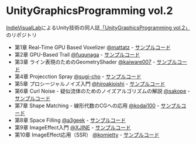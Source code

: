 UnityGraphicsProgramming vol.2
=====================

[IndieVisualLab](https://IndieVisualLab.github.io)によるUnity技術の同人誌[「UnityGraphicsProgramming vol.2」](https://indievisuallab.stores.jp/items/59edf11ac8f22c0152002588)のリポジトリ

- 第1章 Real-Time GPU Based Voxelizer [@mattatz](https://github.com/mattatz) - [サンプルコード](https://github.com/IndieVisualLab/UnityGraphicsProgramming2/tree/master/Assets/RealTimeGPUBasedVoxelizer)
- 第2章 GPU-Based Trail [@fuqunaga](https://github.com/fuqunaga) - [サンプルコード](https://github.com/IndieVisualLab/UnityGraphicsProgramming2/tree/master/Assets/GPUBasedTrails)
- 第3章 ライン表現のためのGeometryShader [@kaiware007](https://github.com/kaiware007) - [サンプルコード](https://github.com/IndieVisualLab/UnityGraphicsProgramming2/tree/master/Assets/GeometryWireframe)
- 第4章 Projecction Spray [@sugi-cho](https://github.com/sugi-cho) - [サンプルコード](https://github.com/IndieVisualLab/UnityGraphicsProgramming2/tree/master/Assets/ProjectionSpray)
- 第5章 プロシージャルノイズ入門 [@hiroakioishi](https://github.com/hiroakioishi) - [サンプルコード](https://github.com/IndieVisualLab/UnityGraphicsProgramming2/tree/master/Assets/TheStudyOfProceduralNoise)
- 第6章 Curl Noise - 疑似流体のためのノイズアルゴリズムの解説 [@sakope](https://github.com/sakope) - [サンプルコード](https://github.com/IndieVisualLab/UnityGraphicsProgramming2/tree/master/Assets/CurlNoise)
- 第7章 Shape Matching - 線形代数のCGへの応用 [@kodai100](https://github.com/kodai100) - [サンプルコード](https://github.com/IndieVisualLab/UnityGraphicsProgramming2/tree/master/Assets/ShapeMatching)
- 第8章 Space Filling [@a3geek](https://github.com/a3geek) - [サンプルコード](https://github.com/IndieVisualLab/UnityGraphicsProgramming2/tree/master/Assets/SpaceFilling)
- 第9章 ImageEffect入門 [@XJINE](https://github.com/XJINE) - [サンプルコード](https://github.com/IndieVisualLab/UnityGraphicsProgramming2/tree/master/Assets/SimpleImageEffect)
- 第10章 ImageEffect応用（SSR） [@komietty](https://github.com/komietty) - [サンプルコード](https://github.com/IndieVisualLab/UnityGraphicsProgramming2/tree/master/Assets/SSR)
